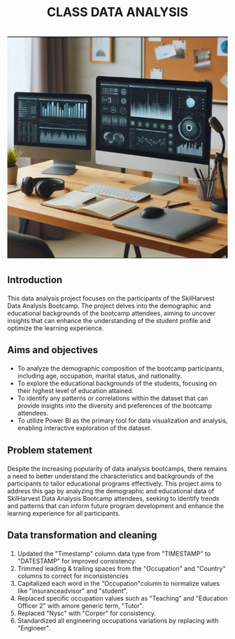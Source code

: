 # <p align='center'/> CLASS DATA ANALYSIS </p>
# <div align='center'/><img src='Images/Image1.jpg'></div>
## <p align='left'/> Introduction </p>
This data analysis project focuses on the participants of the SkilHarvest Data Analysis Bootcamp. The project delves into the demographic and educational backgrounds of the bootcamp attendees, aiming to uncover insights that can enhance the understanding of the student profile and optimize the learning experience.
## <p align='left'/> Aims and objectives </p>
- To analyze the demographic composition of the bootcamp participants, including age, occupation, marital status, and nationality.
- To explore the educational backgrounds of the students, focusing on their highest level of education attained.
- To identify any patterns or correlations within the dataset that can provide insights into the diversity and preferences of the bootcamp attendees.
- To utilize Power BI as the primary tool for data visualization and analysis, enabling interactive exploration of the dataset.
## <p align='left'/> Problem statement </p>
Despite the increasing popularity of data analysis bootcamps, there remains a need to better understand the characteristics and backgrounds of the participants to tailor educational programs effectively. This project aims to address this gap by analyzing the demographic and educational data of SkilHarvest Data Analysis Bootcamp attendees, seeking to identify trends and patterns that can inform future program development and enhance the learning experience for all participants.
## <p align='left'/> Data transformation and cleaning </p>
1. Updated the "Timestamp" column data type from "TIMESTAMP" to "DATESTAMP" for improved consistency.
2. Trimmed leading & trailing spaces from the "Occupation" and "Country" columns to correct for inconsistencies
3. Capitalized each word in the "Occupation"column to normalize values like "insuranceadvisor" and "student".
4. Replaced specific occupation values such as "Teaching" and "Education Officer 2" with amore generic term, "Tutor".
5. Replaced "Nysc" with "Corper" for consistency.
6. Standardized all engineering occupations variations by replacing with "Engineer".
